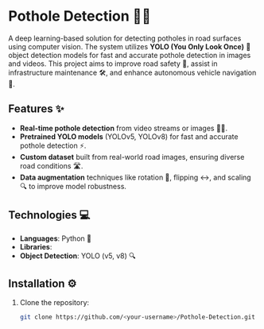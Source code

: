 # Pothole Detection 🚗💥

A deep learning-based solution for detecting potholes in road surfaces using computer vision. The system utilizes **YOLO (You Only Look Once)** 🧠 object detection models for fast and accurate pothole detection in images and videos. This project aims to improve road safety 🚧, assist in infrastructure maintenance 🛠️, and enhance autonomous vehicle navigation 🚙.

## Features ✨

- **Real-time pothole detection** from video streams or images 🎥📸.
- **Pretrained YOLO models** (YOLOv5, YOLOv8) for fast and accurate pothole detection ⚡.
- **Custom dataset** built from real-world road images, ensuring diverse road conditions 🛣️.
- **Data augmentation** techniques like rotation 🔄, flipping ↔️, and scaling 🔍 to improve model robustness.

## Technologies 💻

- **Languages**: Python 🐍
- **Libraries**: 
- **Object Detection**: YOLO (v5, v8) 🔍

## Installation ⚙️

1. Clone the repository:
   ```bash
   git clone https://github.com/<your-username>/Pothole-Detection.git
```
